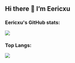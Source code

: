 ## Hi there 👋 I’m Eericxu

<!-- [![Eericxu's GitHub stats](https://github-readme-stats-xuemomo.vercel.app/api?username=XueMoMo&show_icons=true&theme=dracula)](https://github.com/anuraghazra/github-readme-stats) -->
### Eericxu's GitHub stats:
<picture>
  <source media="(prefers-color-scheme: dark)" srcset="https://github-readme-stats-xuemomo.vercel.app/api?username=XueMoMo&show_icons=true&theme=dracula">
  <source
    srcset="https://github-readme-stats-xuemomo.vercel.app/api?username=XueMoMo&show_icons=true"
    media="(prefers-color-scheme: light), (prefers-color-scheme: no-preference)"
  />
  <img src="https://github-readme-stats-xuemomo.vercel.app/api?username=XueMoMo&show_icons=true&theme=dracula">
</picture>
<!-- [![Top Langs](https://github-readme-stats-xuemomo.vercel.app/api/top-langs/?username=XueMoMo&hide=html&show_icons=true&theme=dracula&layout=compact)](https://github.com/anuraghazra/github-readme-stats) -->

### Top Langs:
<picture>
  <source media="(prefers-color-scheme: dark)" srcset="https://github-readme-stats-xuemomo.vercel.app/api/top-langs/?username=XueMoMo&hide=html&show_icons=true&theme=dracula&layout=compact">
  <source
    srcset="https://github-readme-stats-xuemomo.vercel.app/api/top-langs/?username=XueMoMo&hide=html&show_icons=true&layout=compact"
    media="(prefers-color-scheme: light), (prefers-color-scheme: no-preference)"
  />
  <img src="https://github-readme-stats-xuemomo.vercel.app/api/top-langs/?username=XueMoMo&hide=html&show_icons=true&theme=dracula&layout=compact">
</picture>
<!--
**XueMoMo/XueMoMo** is a ✨ _special_ ✨ repository because its `README.md` (this file) appears on your GitHub profile.

Here are some ideas to get you started:

- 🔭 I’m currently working on ...
- 🌱 I’m currently learning ...
- 👯 I’m looking to collaborate on ...
- 🤔 I’m looking for help with ...
- 💬 Ask me about ...
- 📫 How to reach me: ...
- 😄 Pronouns: ...
- ⚡ Fun fact: ...
-->
